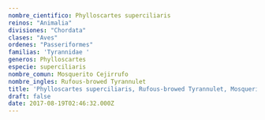```yaml
---
nombre_cientifico: Phylloscartes superciliaris
reinos: "Animalia"
divisiones: "Chordata"
clases: "Aves"
ordenes: "Passeriformes"
familias: 'Tyrannidae '
generos: Phylloscartes
especie: superciliaris
nombre_comun: Mosquerito Cejirrufo
nombre_ingles: Rufous-browed Tyrannulet
title: 'Phylloscartes superciliaris, Rufous-browed Tyrannulet, Mosquerito Cejirrufo'
draft: false
date: 2017-08-19T02:46:32.000Z
---
```



